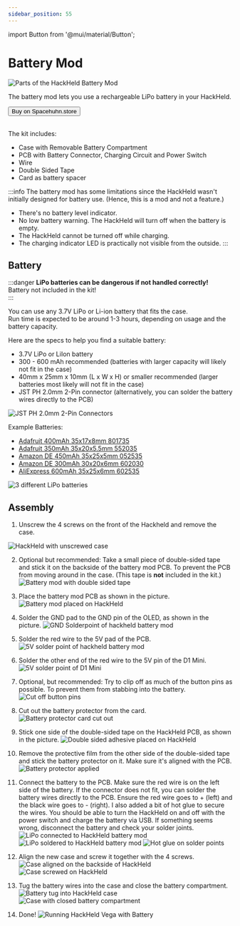 ```yaml
---
sidebar_position: 55
---
```


import Button from '@mui/material/Button';

# Battery Mod

![Parts of the HackHeld Battery Mod](/img/hackheld-bat-mod1.jpg)

The battery mod lets you use a rechargeable LiPo battery in your HackHeld.  

<Button href='https://spacehuhn.store/products/battery-mod' target='_blank' variant='contained'>Buy on Spacehuhn.store</Button>
<br /><br />

The kit includes:
* Case with Removable Battery Compartment
* PCB with Battery Connector, Charging Circuit and Power Switch
* Wire
* Double Sided Tape
* Card as battery spacer

:::info
The battery mod has some limitations since the HackHeld wasn't initially designed for battery use. (Hence, this is a mod and not a feature.)
* There's no battery level indicator.
* No low battery warning. The HackHeld will turn off when the battery is empty.
* The HackHeld cannot be turned off while charging.
* The charging indicator LED is practically not visible from the outside.
:::

## Battery

:::danger
**LiPo batteries can be dangerous if not handled correctly!**  
Battery not included in the kit!  
:::

You can use any 3.7V LiPo or Li-ion battery that fits the case.  
Run time is expected to be around 1-3 hours, depending on usage and the battery capacity.

Here are the specs to help you find a suitable battery:
* 3.7V LiPo or LiIon battery
* 300 - 600 mAh recommended (batteries with larger capacity will likely not fit in the case)
* 40mm x 25mm x 10mm (L x W x H) or smaller recommended (larger batteries most likely will not fit in the case)
* JST PH 2.0mm 2-Pin connector (alternatively, you can solder the battery wires directly to the PCB)

![JST PH 2.0mm 2-Pin Connectors](/img/hackheld-bat-mod1-1.jpg)

Example Batteries:
* [Adafruit 400mAh 35x17x8mm 801735](https://www.adafruit.com/product/3898)
* [Adafruit 350mAh 35x20x5.5mm 552035](https://www.adafruit.com/product/2750)
* [Amazon DE 450mAh 35x25x5mm 052535](https://amzn.to/4a1x2Ib)
* [Amazon DE 300mAh 30x20x6mm 602030](https://amzn.to/3N23oZy)
* [AliExpress 600mAh 35x25x6mm 602535](https://s.click.aliexpress.com/e/_Dc9z7AX)

![3 different LiPo batteries](/img/hackheld-bat-mod1-2.jpg)

## Assembly

1. Unscrew the 4 screws on the front of the Hackheld and remove the case.

![HackHeld with unscrewed case](/img/hackheld-bat-mod2.jpg)

2. Optional but recommended: Take a small piece of double-sided tape and stick it on the backside of the battery mod PCB. To prevent the PCB from moving around in the case. (This tape is **not** included in the kit.)
![Battery mod with double sided tape](/img/hackheld-bat-mod3.jpg)

3. Place the battery mod PCB as shown in the picture. 
![Battery mod placed on HackHeld](/img/hackheld-bat-mod4.jpg)

4. Solder the GND pad to the GND pin of the OLED, as shown in the picture.
![GND Solderpoint of hackheld battery mod](/img/hackheld-bat-mod5.jpg)

5. Solder the red wire to the 5V pad of the PCB.
![5V solder point of hackheld battery mod](/img/hackheld-bat-mod6.jpg)

6. Solder the other end of the red wire to the 5V pin of the D1 Mini.
![5V solder point of D1 Mini](/img/hackheld-bat-mod7.jpg)

7. Optional, but recommended: Try to clip off as much of the button pins as possible. To prevent them from stabbing into the battery.
![Cut off button pins](/img/hackheld-bat-mod8.jpg)

8. Cut out the battery protector from the card.
![Battery protector card cut out](/img/hackheld-bat-mod9.jpg)

9. Stick one side of the double-sided tape on the HackHeld PCB, as shown in the picture.
![Double sided adhesive placed on HackHeld](/img/hackheld-bat-mod10.jpg)

10. Remove the protective film from the other side of the double-sided tape and stick the battery protector on it. Make sure it's aligned with the PCB.
![Battery protector applied](/img/hackheld-bat-mod11.jpg)

11. Connect the battery to the PCB. Make sure the red wire is on the left side of the battery.
If the connector does not fit, you can solder the battery wires directly to the PCB. Ensure the red wire goes to + (left) and the black wire goes to - (right). I also added a bit of hot glue to secure the wires. You should be able to turn the HackHeld on and off with the power switch and charge the battery via USB. If something seems wrong, disconnect the battery and check your solder joints. 
![LiPo connected to HackHeld battery mod](/img/hackheld-bat-mod12.jpg)
![LiPo soldered to HackHeld battery mod](/img/hackheld-bat-mod12-1.jpg)
![Hot glue on solder points](/img/hackheld-bat-mod12-2.jpg)

12. Align the new case and screw it together with the 4 screws.
![Case aligned on the backside of HackHeld](/img/hackheld-bat-mod13.jpg)
![Case screwed on HackHeld](/img/hackheld-bat-mod14.jpg)

13. Tug the battery wires into the case and close the battery compartment.
![Battery tug into HackHeld case](/img/hackheld-bat-mod15.jpg)
![Case with closed battery compartment](/img/hackheld-bat-mod16.jpg)

14. Done!
![Running HackHeld Vega with Battery](/img/hackheld-bat-mod17.jpg)